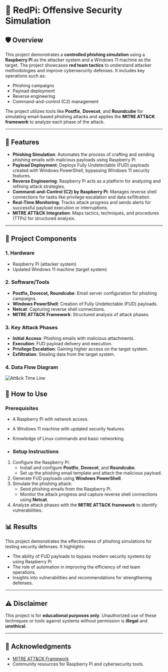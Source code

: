 # 🎯 **RedPi: Offensive Security Simulation**

## 🛡️ **Overview**

This project demonstrates a **controlled phishing simulation** using a **Raspberry Pi** as the attacker system and a Windows 11 machine as the target. The project showcases **red team tactics** to understand attacker methodologies and improve cybersecurity defenses. It includes key operations such as:
- Phishing campaigns
- Payload deployment
- Reverse engineering
- Command-and-control (C2) management

The project utilizes tools like **Postfix**, **Dovecot**, and **Roundcube** for simulating email-based phishing attacks and applies the **MITRE ATT&CK framework** to analyze each phase of the attack.

---

## 🚀 **Features**
- **Phishing Simulation**: Automates the process of crafting  and sending phishing emails with malicious payloads using Raspberry Pi
- **Payload Deployment**: Deploys Fully Undetectable (FUD) payloads created with Windows PowerShell, bypassing Windows 11 security features.
- **Reverse Engineering**: Raspberry Pi acts as a platform for analyzing and refining attack strategies.
- **Command-and-Control (C2) by Raspberry Pi**: Manages reverse shell connections for tasks like privilege escalation and data exfiltration.
- **Real-Time Monitoring**: Tracks attack progress and sends alerts for successful payload execution or interruptions.
- **MITRE ATT&CK Integration**: Maps tactics, techniques, and procedures (TTPs) for structured analysis.


---

## 🧩 **Project Components**

### **1. Hardware**
- Raspberry Pi (attacker system)
-  Updated Windows 11 machine (target system)

### **2. Software/Tools**
- **Postfix, Dovecot, Roundcube**: Email server configuration for phishing campaigns.
- **Windows PowerShell**: Creation of Fully Undetectable (FUD) payloads.
- **Netcat**: Capturing reverse shell connections.
- **MITRE ATT&CK Framework**: Structured analysis of attack phases.

### **3. Key Attack Phases**
- **Initial Access**: Phishing emails with malicious attachments.
- **Execution**: FUD payload delivery and execution.
- **Privilege Escalation**: Gaining higher access on the target system.
- **Exfiltration**: Stealing data from the target system.

 ### **4. Data Flow Diagram**

 
 ![Att&ck Time Line](https://raw.githubusercontent.com/JOSHUAPBIJU/RedPi-Offensive-Security-Simulation/refs/heads/main/Resource/flow_diagram.png)
## 🔧 **How to Use**

### **Prerequisites**
- A Raspberry Pi with network access.
- A Windows 11 machine with updated security features.
- Knowledge of Linux commands and basic networking.

- ### **Setup Instructions**

1. Configure the Raspberry Pi:
   - Install and configure **Postfix**, **Dovecot**, and **Roundcube**.
   - Set up the phishing email template and attach the malicious payload.
2. Generate FUD payloads using **Windows PowerShell**.
3. Simulate the phishing attack:
   - Send phishing emails from the Raspberry Pi.
   - Monitor the attack progress and capture reverse shell connections using **Netcat**.
4. Analyze attack phases with the **MITRE ATT&CK framework** to identify vulnerabilities.
## 📊 **Results**

This project demonstrates the effectiveness of phishing simulations for testing security defenses. It highlights:
- The ability of FUD payloads to bypass modern security systems by using Raspberry Pi
- The role of automation in improving the efficiency of red team operations.
- Insights into vulnerabilities and recommendations for strengthening defenses.
---

## ⚠️ **Disclaimer**

This project is for **educational purposes only**. Unauthorized use of these techniques or tools against systems without permission is **illegal** and **unethical**.

---

## 🙌 **Acknowledgments**
- [MITRE ATT&CK Framework](https://attack.mitre.org/)
- Community resources for Raspberry Pi and cybersecurity tools.
